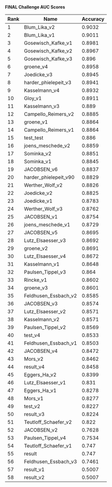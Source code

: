 **FINAL Challenge AUC Scores**


|Rank|Name|Accuracy|
|----|-----|---|
|1|Blum_Lika_v2|0.9032| 
|2|Blum_Lika_v1|0.9011| 
|3|Gosewisch_Kafke_v1|0.8981| 
|4|Gosewisch_Kafke_v2|0.8967| 
|5|Gosewisch_Kafke_v3|0.896| 
|6|groene_v4|0.8958| 
|7|Joedicke_v3|0.8945| 
|8|harder_phielepeit_v3|0.8941| 
|9|Kasselmann_v4|0.8932| 
|10|Gloy_v1|0.8911| 
|11|Kasselmann_v3|0.889| 
|12|Campello_Reimers_v2|0.8885| 
|13|groene_v1|0.8864| 
|14|Campello_Reimers_v1|0.8864| 
|15|test_test|0.886| 
|16|joens_meschede_v2|0.8859| 
|17|Sominka_v2|0.8851| 
|18|Sominka_v1|0.8845| 
|19|JACOBSEN_v6|0.8837| 
|20|harder_phielepeit_v90|0.8829| 
|21|Werther_Wolf_v2|0.8826| 
|22|Joedicke_v2|0.8825| 
|23|Joedicke_v1|0.8783| 
|24|Werther_Wolf_v3|0.8762| 
|25|JACOBSEN_v1|0.8754| 
|26|joens_meschede_v1|0.8729| 
|27|JACOBSEN_v5|0.8695| 
|28|Lutz_Elsaesser_v3|0.8692| 
|29|groene_v2|0.8691| 
|30|Lutz_Elsaesser_v4|0.8672| 
|31|Kasselmann_v1|0.8648| 
|32|Paulsen_Tippel_v3|0.864| 
|33|Rincke_v1|0.8602| 
|34|groene_v3|0.8601| 
|35|Feldhusen_Essbach_v2|0.8585| 
|36|JACOBSEN_v3|0.8574| 
|37|Lutz_Elsaesser_v2|0.8571| 
|38|Kasselmann_v2|0.8571| 
|39|Paulsen_Tippel_v2|0.8569| 
|40|test_v4|0.8533| 
|41|Feldhusen_Essbach_v1|0.8503| 
|42|JACOBSEN_v4|0.8472| 
|43|Mors_v2|0.8462| 
|44|result_v4|0.8458| 
|45|Eggers_Ha_v2|0.8399| 
|46|Lutz_Elsaesser_v1|0.831| 
|47|Eggers_Ha_v1|0.8278| 
|48|Mors_v1|0.8277| 
|49|test_v2|0.8227| 
|50|result_v3|0.8224| 
|51|Teutloff_Schaefer_v2|0.822| 
|52|JACOBSEN_v2|0.7628| 
|53|Paulsen_Tippel_v4|0.7534| 
|54|Teutloff_Schaefer_v1|0.747| 
|55|result|0.747| 
|56|Feldhusen_Essbach_v3|0.7461| 
|57|result_v1|0.5007| 
|58|result_v2|0.5007| 
